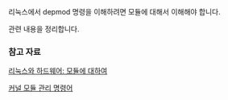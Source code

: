 리눅스에서 depmod 명령을 이해하려면 모듈에 대해서 이해해야 합니다. 

관련 내용을 정리합니다. 

### 참고 자료

[리눅스와 하드웨어: 모듈에 대하여](http://se.uzoogom.com/103)

[커널 모듈 관리 명령어](http://blog.pages.kr/348)